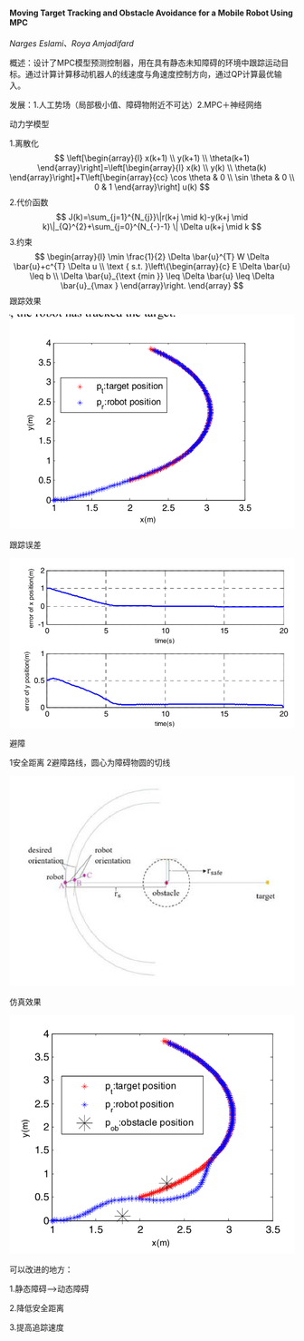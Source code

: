 #### **Moving Target Tracking and Obstacle Avoidance for a Mobile Robot Using MPC**

*Narges Eslami、Roya Amjadifard*

概述：设计了MPC模型预测控制器，用在具有静态未知障碍的环境中跟踪运动目标。通过计算计算移动机器人的线速度与角速度控制方向，通过QP计算最优输入。

发展：1.人工势场（局部极小值、障碍物附近不可达）2.MPC＋神经网络

动力学模型

1.离散化
$$
\left[\begin{array}{l}
x(k+1) \\
y(k+1) \\
\theta(k+1)
\end{array}\right]=\left[\begin{array}{l}
x(k) \\
y(k) \\
\theta(k)
\end{array}\right]+T\left[\begin{array}{cc}
\cos \theta & 0 \\
\sin \theta & 0 \\
0 & 1
\end{array}\right] u(k)
$$
2.代价函数
$$
J(k)=\sum_{j=1}^{N_{j}}\|r(k+j \mid k)-y(k+j \mid k)\|_{Q}^{2}+\sum_{j=0}^{N_{-}-1} \| \Delta u(k+j \mid k
$$
3.约束
$$
\begin{array}{l}
\min \frac{1}{2} \Delta \bar{u}^{T} W \Delta \bar{u}+c^{T} \Delta u \\
\text { s.t. }\left\{\begin{array}{c}
E \Delta \bar{u} \leq b \\
\Delta \bar{u}_{\text {min }} \leq \Delta \bar{u} \leq \Delta \bar{u}_{\max }
\end{array}\right.
\end{array}
$$
跟踪效果

![image-20221109200522280](https://raw.githubusercontent.com/Eircly/eric/main/image-20221109200522280.png)

跟踪误差

![image-20221109200405950](https://raw.githubusercontent.com/Eircly/eric/main/image-20221109200405950.png)

避障

1安全距离 2避障路线，圆心为障碍物圆的切线

![image-20221109202022353](https://raw.githubusercontent.com/Eircly/eric/main/image-20221109202022353.png)

仿真效果

![image-20221109203501014](https://raw.githubusercontent.com/Eircly/eric/main/image-20221109203501014.png)

可以改进的地方：

1.静态障碍——>动态障碍

2.降低安全距离

3.提高追踪速度